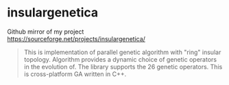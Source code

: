 # insulargenetica
Github mirror of my project https://sourceforge.net/projects/insulargenetica/

> This is implementation of parallel genetic algorithm with "ring" insular topology. Algorithm provides a dynamic choice of genetic operators in the evolution of. The library supports the 26 genetic operators. This is cross-platform GA written in С++.

